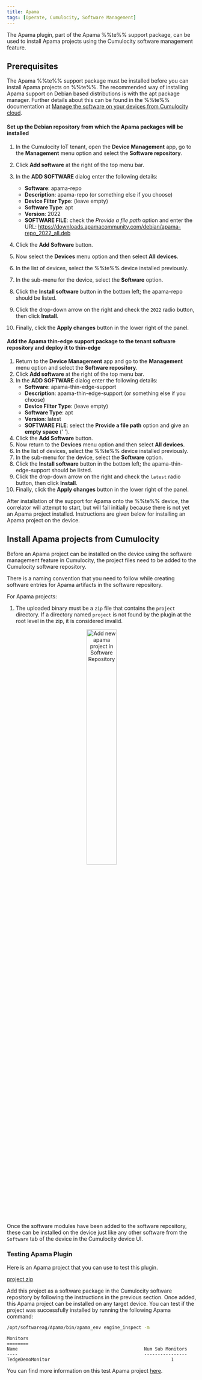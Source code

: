 ```yaml
---
title: Apama
tags: [Operate, Cumulocity, Software Management]
---
```


The Apama plugin, part of the Apama %%te%% support package, can be used to install Apama projects using the Cumulocity software management feature.

## Prerequisites

The Apama %%te%% support package must be installed before you can install Apama projects on %%te%%.
The recommended way of installing Apama support on Debian based distributions is with the apt package manager.
Further details about this can be found in the %%te%% documentation at [Manage the software on your devices from Cumulocity cloud](../../start/software-management.md).

#### Set up the Debian repository from which the Apama packages will be installed

1. In the Cumulocity IoT tenant, open the **Device Management** app, go to the **Management** menu option and select the **Software repository**.
2. Click **Add software** at the right of the top menu bar. 
3. In the **ADD SOFTWARE** dialog enter the following details:
    - **Software**: apama-repo
    - **Description**: apama-repo (or something else if you choose)
    - **Device Filter Type**: (leave empty)
    - **Software Type**: apt
    - **Version**: 2022
    - **SOFTWARE FILE**: check the *Provide a file path* option and enter the URL:	https://downloads.apamacommunity.com/debian/apama-repo_2022_all.deb

4. Click the **Add Software** button.
5. Now select the **Devices** menu option and then select **All devices**.
6. In the list of devices, select the %%te%% device installed previously.
7. In the sub-menu for the device, select the **Software** option.
8. Click the **Install software** button in the bottom left; the apama-repo should be listed.
9. Click the drop-down arrow on the right and check the `2022` radio button, then click **Install**.
10. Finally, click the **Apply changes** button in the lower right of the panel.

#### Add the Apama thin-edge support package to the tenant software repository and deploy it to thin-edge
1. Return to the **Device Management** app and go to the **Management** menu option and select the **Software repository**.
2. Click **Add software** at the right of the top menu bar.
3. In the **ADD SOFTWARE** dialog enter the following details:
    - **Software**: apama-thin-edge-support
    - **Description**: apama-thin-edge-support (or something else if you choose)
    - **Device Filter Type**: (leave empty)
    - **Software Type**: apt
    - **Version**: latest
    - **SOFTWARE FILE**: select the **Provide a file path** option and give an **empty space** (' ').
4. Click the **Add Software** button.
5. Now return to the **Devices** menu option and then select **All devices**.
6. In the list of devices, select the %%te%% device installed previously.
7. In the sub-menu for the device, select the **Software** option.
8. Click the **Install software** button in the bottom left; the apama-thin-edge-support should be listed.
9. Click the drop-down arrow on the right and check the `latest` radio button, then click **Install**.
10. Finally, click the **Apply changes** button in the lower right of the panel.

After installation of the support for Apama onto the %%te%% device, the correlator will attempt to start, but will fail initially because there is not yet an Apama project installed. Instructions are given below for installing an Apama project on the device.

## Install Apama projects from Cumulocity

Before an Apama project can be installed on the device using the software management feature in Cumulocity, the project files need to be added to the Cumulocity software repository.

There is a naming convention that you need to follow while creating software entries for Apama artifacts in the software repository.

For Apama projects:

1. The uploaded binary must be a `zip` file that contains the `project` directory. If a directory named `project` is not found by the plugin at the root level in the zip, it is considered invalid.

<p align="center">
    <img
        src={require('../../images/apama-plugin/apama-project-c8y-software-repository.png').default}
        alt="Add new apama project in Software Repository"
        width="40%"
    />
</p>

Once the software modules have been added to the software repository, these can be installed on the device just like any other software from the `Software` tab of the device in the Cumulocity device UI.

### Testing Apama Plugin

Here is an Apama project that you can use to test this plugin.

[project zip](https://github.com/thin-edge/thin-edge.io/raw/main/tests/PySys/plugin_apama/Input/quickstart.zip)

Add this project as a software package in the Cumulocity software repository by following the instructions in the previous section.
Once added, this Apama project can be installed on any target device.
You can test if the project was successfully installed by running the following Apama command:

```sh
/opt/softwareag/Apama/bin/apama_env engine_inspect -m
```

```text title="Example Output"
Monitors
========
Name                                               Num Sub Monitors
----                                               ----------------
TedgeDemoMonitor                                             1
```

You can find more information on this test Apama project [here](https://github.com/thin-edge/thin-edge.io_examples/tree/main/StreamingAnalytics#testing-a-project).
